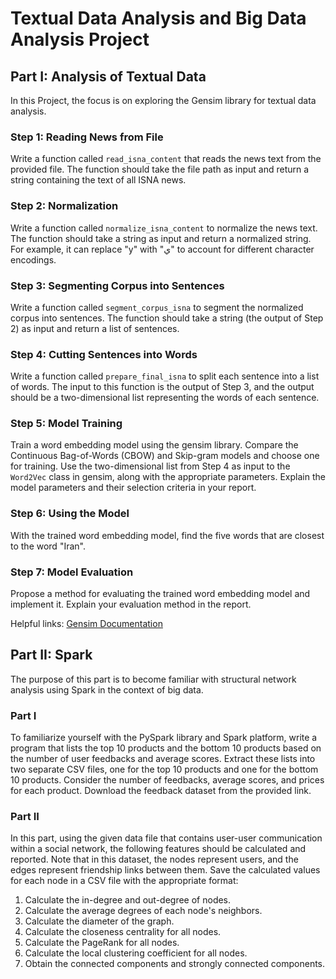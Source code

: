 # Textual Data Analysis and Big Data Analysis Project

## Part I: Analysis of Textual Data

In this Project, the focus is on exploring the Gensim library for textual data analysis.

### Step 1: Reading News from File

Write a function called `read_isna_content` that reads the news text from the provided file. The function should take the file path as input and return a string containing the text of all ISNA news.

### Step 2: Normalization

Write a function called `normalize_isna_content` to normalize the news text. The function should take a string as input and return a normalized string. For example, it can replace "y" with "ي" to account for different character encodings.

### Step 3: Segmenting Corpus into Sentences

Write a function called `segment_corpus_isna` to segment the normalized corpus into sentences. The function should take a string (the output of Step 2) as input and return a list of sentences.

### Step 4: Cutting Sentences into Words

Write a function called `prepare_final_isna` to split each sentence into a list of words. The input to this function is the output of Step 3, and the output should be a two-dimensional list representing the words of each sentence.

### Step 5: Model Training

Train a word embedding model using the gensim library. Compare the Continuous Bag-of-Words (CBOW) and Skip-gram models and choose one for training. Use the two-dimensional list from Step 4 as input to the `Word2Vec` class in gensim, along with the appropriate parameters. Explain the model parameters and their selection criteria in your report.

### Step 6: Using the Model

With the trained word embedding model, find the five words that are closest to the word "Iran".

### Step 7: Model Evaluation

Propose a method for evaluating the trained word embedding model and implement it. Explain your evaluation method in the report.

Helpful links: [Gensim Documentation](https://radimrehurek.com/gensim/)

## Part II: Spark

The purpose of this part is to become familiar with structural network analysis using Spark in the context of big data.

### Part I

To familiarize yourself with the PySpark library and Spark platform, write a program that lists the top 10 products and the bottom 10 products based on the number of user feedbacks and average scores. Extract these lists into two separate CSV files, one for the top 10 products and one for the bottom 10 products. Consider the number of feedbacks, average scores, and prices for each product. Download the feedback dataset from the provided link.

### Part II

In this part, using the given data file that contains user-user communication within a social network, the following features should be calculated and reported. Note that in this dataset, the nodes represent users, and the edges represent friendship links between them. Save the calculated values for each node in a CSV file with the appropriate format:

1. Calculate the in-degree and out-degree of nodes.
2. Calculate the average degrees of each node's neighbors.
3. Calculate the diameter of the graph.
4. Calculate the closeness centrality for all nodes.
5. Calculate the PageRank for all nodes.
6. Calculate the local clustering coefficient for all nodes.
7. Obtain the connected components and strongly connected components.


